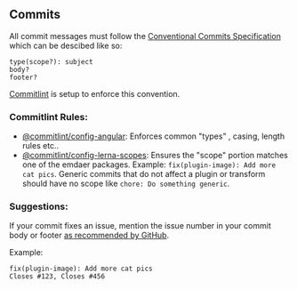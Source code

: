 ## Commits

All commit messages must follow the [Conventional Commits Specification](https://conventionalcommits.org/) which can be descibed like so:

```
type(scope?): subject
body?
footer?
```

[Commitlint](https://github.com/marionebl/commitlint) is setup to enforce this convention.

### Commitlint Rules:
- [@commitlint/config-angular](https://github.com/marionebl/commitlint/tree/master/@commitlint/config-angular#rules): Enforces common "types" , casing, length rules etc..
- [@commitlint/config-lerna-scopes](https://github.com/marionebl/commitlint/blob/master/@commitlint/config-lerna-scopes): Ensures the "scope" portion matches one of the emdaer packages. Example: `fix(plugin-image): Add more cat pics`. Generic commits that do not affect a plugin or transform should have no scope like `chore: Do something generic`.

### Suggestions:
If your commit fixes an issue, mention the issue number in your commit body or footer [as recommended by GitHub](https://help.github.com/articles/closing-issues-using-keywords/).

Example:
```
fix(plugin-image): Add more cat pics
Closes #123, Closes #456
```
